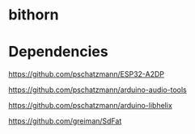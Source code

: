 # bithorn

# Dependencies
https://github.com/pschatzmann/ESP32-A2DP

https://github.com/pschatzmann/arduino-audio-tools

https://github.com/pschatzmann/arduino-libhelix

https://github.com/greiman/SdFat
